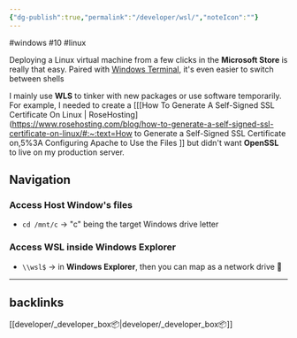 ```yaml
---
{"dg-publish":true,"permalink":"/developer/wsl/","noteIcon":""}
---
```



#windows #10 #linux

Deploying a Linux virtual machine from a few clicks in the **Microsoft Store** is really that easy. Paired with [Windows Terminal](https://apps.microsoft.com/store/detail/windows-terminal/9N0DX20HK701?hl=en-us&gl=us), it's even easier to switch between shells 

I mainly use **WLS** to tinker with new packages or use software temporarily. For example, I needed to create a [[[How To Generate A Self-Signed SSL Certificate On Linux \| RoseHosting](https://www.rosehosting.com/blog/how-to-generate-a-self-signed-ssl-certificate-on-linux/#:~:text=How to Generate a Self-Signed SSL Certificate on,5%3A Configuring Apache to Use the Files ]] but didn't want **OpenSSL**  to live on my production server. 

## Navigation 
### Access Host Window's files
- `cd /mnt/c` -> "c" being the target Windows drive letter

### Access WSL inside Windows Explorer
- `\\wsl$` -> in **Windows Explorer**, then you can map as a network drive 💽


---
## backlinks
[[developer/_developer_box📦\|developer/_developer_box📦]]